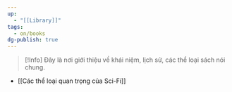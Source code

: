 ```yaml
---
up:
  - "[[Library]]"
tags:
  - on/books
dg-publish: true
---
```


> [!Info]
   Đây là nơi giới thiệu về khái niệm, lịch sử, các thể loại sách nói chung. 

- [[Các thể loại quan trọng của Sci-Fi]]
